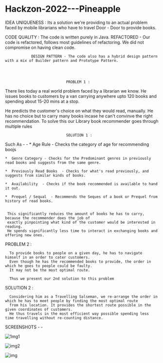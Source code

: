# Hackzon-2022---Pineapple

IDEA UNIQUENESS : Its a solution we're providing to an actual problem faced by mobile librarians who have to travel Door - Door to provide books.

CODE QUALITY  : The code is written purely in Java.
                REFACTORED - Our code is refactored, follows most guidelines of refactoring. We did not compromise on having clean code.
                
                DESIGN PATTERN - The code also has a hybrid design pattern with a mix of Builder pattern and Prototype Pattern.




                                PROBLEM 1 : 
There lies today a real world problem faced by a librarian we know.
He issues books to customers by a van carrying anywhere upto 120 books and spending about 15-20 mins at a stop.

He predicts the customer's choice on what they would read, manually.
He has no choice but to carry many books incase he can't convinve the right recommendation.
To solve this our Library book recommender goes through multiple rules

                                SOLUTION 1 :

  Such As - -
    *  Age Rule - Checks the category of age for recommending boojs
       
    *  Genre Category - Checks for the Predominant genres in previously read books and suggests from the same genre.
       
    *  Previously Read Books  - Checks for what's read previously, and suggests from similar kinds of books.
     
    *  Availability  - Checks if the book recommended is available to hand it out.
       
    *  Prequel / Sequal  - Recommends the Seques of a book or Prequel from history of read books.
       
       
     This significantly reduces the amount of books he has to carry, because the recommender does the job of 
     exactly pinpointing what kind of the customer would be interested in reading.
     He spends significantly less time to interact in exchanging books and offering new ones.
     
    
   PROBLEM 2 :
                          
      To provide books to people on a given day, he has to navigate himself in an order to cater customers.
      Even though he has the recommended books to provide, the order in which he goes to people could be faulty.
      It may not be the most optimal route.

      Thus we present our 2nd solution to this problem
    
    
   SOLUTION 2 :


      Considering him as a Travelling Salseman, we re-arrange the order in which he has to meet people by finding the most optimal route
      from his location. It provides the shortest route possible in the given coordinates of customers.
      He thus travels in the most efficient way possible spending less time travelling without re-counting distance.


                              
  
  
  
  
   SCREENSHOTS - - 
   
   
  ![1mg1](https://user-images.githubusercontent.com/77685206/202239186-a8d07515-ddf6-495a-91c2-8b963e1ce4ae.jpeg)
    
    
    
    
  ![img2](https://user-images.githubusercontent.com/77685206/202239268-865149f2-9635-4e4b-add3-aa19a43b81a2.jpeg)
  
  
  
  
  ![img](https://user-images.githubusercontent.com/77685206/202239076-51d0c28b-8092-40ba-8a32-b9a3a0166673.jpeg)
  
  
  


  


  
